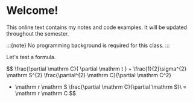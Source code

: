 # Welcome!

This online text contains my notes and code examples. It will be updated throughout the semester.

:::{note}
No programming background is required for this class.
:::

Let's test a formula.


$$
\frac{\partial \mathrm C}{ \partial \mathrm t } + \frac{1}{2}\sigma^{2} \mathrm S^{2} \frac{\partial^{2} \mathrm C}{\partial \mathrm C^2}
+ \mathrm r \mathrm S \frac{\partial \mathrm C}{\partial \mathrm S}\ =
\mathrm r \mathrm C 
$$

